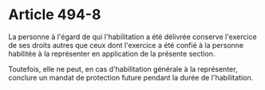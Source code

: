# Article 494-8

La personne à l'égard de qui l'habilitation a été délivrée conserve l'exercice de ses droits autres que ceux dont l'exercice a été confié à la personne habilitée à la représenter en application de la présente section.

Toutefois, elle ne peut, en cas d'habilitation générale à la représenter, conclure un mandat de protection future pendant la durée de l'habilitation.

